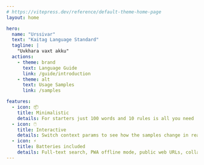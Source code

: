 ```yaml
---
# https://vitepress.dev/reference/default-theme-home-page
layout: home

hero:
  name: "Urssivar"
  text: "Kaitag Language Standard"
  tagline: |
    "Uvkhara vaxt akku"
  actions:
    - theme: brand
      text: Language Guide
      link: /guide/introduction
    - theme: alt
      text: Usage Samples
      link: /samples

features:
  - icon: 📦
    title: Minimalistic
    details: For starters just 100 words and 10 rules is all you need
  - icon: 🖱️
    title: Interactive
    details: Switch context params to see how the samples change in real time
  - icon: ⚡
    title: Batteries included
    details: Full-text search, PWA offline mode, public web URLs, collaboration via GitHub
---
```

